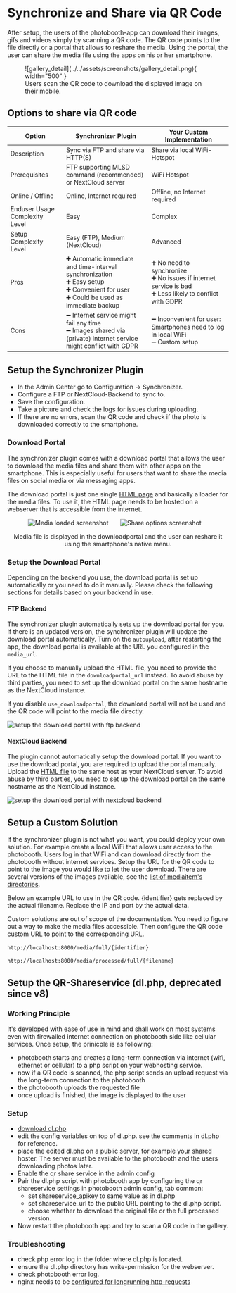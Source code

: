 # Synchronize and Share via QR Code

After setup, the users of the photobooth-app can download their images, gifs and videos simply by scanning a QR code.
The QR code points to the file directly or a portal that allows to reshare the media.
Using the portal, the user can share the media file using the apps on his or her smartphone.

<figure markdown>
  ![gallery_detail](../../assets/screenshots/gallery_detail.png){ width="500" }
  <figcaption>Users scan the QR code to download the displayed image on their mobile.</figcaption>
</figure>

## Options to share via QR code

| Option                         | Synchronizer Plugin                                                                                                 | Your Custom Implementation                                                                                   |
| ------------------------------ | ------------------------------------------------------------------------------------------------------------------- | ------------------------------------------------------------------------------------------------------------ |
| Description                    | Sync via FTP and share via HTTP(S)                                                                                  | Share via local WiFi-Hotspot                                                                                 |
| Prerequisites                  | FTP supporting MLSD command (recommended) or NextCloud server                                                                               | WiFi Hotspot                                                                                                 |
| Online / Offline               | Online, Internet required                                                                                           | Offline, no Internet required                                                                                |
| Enduser Usage Complexity Level | Easy                                                                                                                | Complex                                                                                                      |
| Setup Complexity Level         | Easy (FTP), Medium (NextCloud)                                                                                      | Advanced                                                                                                     |
| Pros                           | ➕ Automatic immediate and time-interval synchronization<br>➕ Easy setup<br>➕ Convenient for user<br>➕ Could be used as immediate backup     | ➕ No need to synchronize<br>➕ No issues if internet service is bad<br>➕ Less likely to conflict with GDPR |
| Cons                           | ➖ Internet service might fail any time<br>➖ Images shared via (private) internet service might conflict with GDPR | ➖ Inconvenient for user: Smartphones need to log in local WiFi<br>➖ Custom setup                           |

## Setup the Synchronizer Plugin

- In the Admin Center go to Configuration -> Synchronizer.
- Configure a FTP or NextCloud-Backend to sync to.
- Save the configuration.
- Take a picture and check the logs for issues during uploading.
- If there are no errors, scan the QR code and check if the photo is downloaded correctly to the smartphone.

### Download Portal

The synchronizer plugin comes with a download portal that allows the user to download the media files and
share them with other apps on the smartphone.
This is especially useful for users that want to share the media files on social media or via messaging apps.

The download portal is just one single [HTML page](https://github.com/photobooth-app/photobooth-app/tree/main/src/web/download) and basically a loader for the media files.
To use it, the HTML page needs to be hosted on a webserver that is accessible from the internet.


<p style="display: flex;  justify-content: center; gap: 10px;">
  <img src="../assets/downloadportal-screenshot-loaded.jpg" alt="Media loaded screenshot" width="200">
  <img src="../assets/downloadportal-screenshot-share.jpg" alt="Share options screenshot" width="200">
</p>
<figcaption style="text-align: center;">Media file is displayed in the downloadportal and the user can reshare it using the smartphone's native menu.</figcaption>


### Setup the Download Portal

Depending on the backend you use, the download portal is set up automatically or you need to do it manually.
Please check the following sections for details based on your backend in use.


#### FTP Backend

The synchronizer plugin automatically sets up the download portal for you. If there is an updated version,
the synchronizer plugin will update the download portal automatically.
Turn on the `autoupload`, after restarting the app,
the download portal is available at the URL you configured in the `media_url`.

If you choose to manually upload the HTML file, you need to provide the URL to the HTML file in the `downloadportal_url` instead.
To avoid abuse by third parties, you need to set up the download portal on the same hostname as the NextCloud instance.

If you disable `use_downloadportal`, the download portal will not be used and the QR code will point
to the media file directly.

![setup the download portal with ftp backend](../assets/downloadportal-configuration-ftp.png)


#### NextCloud Backend

The plugin cannot automatically setup the download portal.
If you want to use the download portal, you are required to upload the portal manually.
Upload the [HTML file](https://github.com/photobooth-app/photobooth-app/tree/main/src/web/download) to the same host as your NextCloud server.
To avoid abuse by third parties, you need to set up the download portal on the same hostname as the NextCloud instance.

![setup the download portal with nextcloud backend](../assets/downloadportal-configuration-nextcloud.png)


## Setup a Custom Solution

If the synchronizer plugin is not what you want, you could deploy your own solution.
For example create a local WiFi that allows user access to the photobooth.
Users log in that WiFi and can download directly from the photobooth without internet services.
Setup the URL for the QR code to point to the image you would like to let the user download.
There are several versions of the images available, see the [list of mediaitem's directories](../../reference/foldersandurls.md#mediaitems).

Below an example URL to use in the QR code. {identifier} gets replaced by the actual filename. Replace the IP and port by the actual data.

Custom solutions are out of scope of the documentation. You need to figure out a way to make the media files accessible.
Then configure the QR code custom URL to point to the corresponding URL.

```http title="Share Custom Qr Url example for v5 and later"
http://localhost:8000/media/full/{identifier}
```

```http title="Share Custom Qr Url example before v4"
http://localhost:8000/media/processed/full/{filename}
```

## Setup the QR-Shareservice (dl.php, deprecated since v8)

### Working Principle

It's developed with ease of use in mind and shall work on most systems even with firewalled internet connection on photobooth side like cellular services.
Once setup, the prinicple is as following:

- photobooth starts and creates a long-term connection via internet (wifi, ethernet or cellular) to a php script on your webhosting service.
- now if a QR code is scanned, the php script sends an upload request via the long-term connection to the photobooth
- the photobooth uploads the requested file
- once upload is finished, the image is displayed to the user

### Setup

- [download dl.php](https://github.com/photobooth-app/photobooth-app/blob/main/extras/shareservice/dl.php)
- edit the config variables on top of dl.php. see the comments in dl.php for reference.
- place the edited dl.php on a public server, for example your shared hoster. The server must be available to the photobooth and the users downloading photos later.
- Enable the qr share service in the admin config
- Pair the dl.php script with photobooth app by configuring the qr shareservice settings in photobooth admin config, tab common:
  - set shareservice_apikey to same value as in dl.php
  - set shareservice_url to the public URL pointing to the dl.php script.
  - choose whether to download the original file or the full processed version.
- Now restart the photobooth app and try to scan a QR code in the gallery.

### Troubleshooting

- check php error log in the folder where dl.php is located.
- ensure the dl.php directory has write-permission for the webserver.
- check photobooth error log.
- nginx needs to be [configured for longrunning http-requests](https://github.com/photobooth-app/photobooth-app/issues/140#issuecomment-1856841684)
